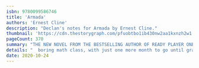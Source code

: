 ```yaml
---
isbn: 9780099586746
title: 'Armada'
authors: 'Ernest Cline'
description: "Declan's notes for Armada by Ernest Cline."
thumbnail: 'https://cdn.thestorygraph.com/pfuobtbo1ib430nw2aa1kxnzh2w1'
pageCount: 370
summary: "THE NEW NOVEL FROM THE BESTSELLING AUTHOR OF READY PLAYER ONE It's just another day of high school for Zack Lightman. He's daydreaming through another"
details: "  boring math class, with just one more month to go until graduation and freedom - if he can make it that long without getting suspended again. Then he glances out his classroom window and spots the flying saucer. At first, Zack thinks he's going crazy. A minute later, he's sure of it. Because the UFO he's staring at is straight out of the videogame he plays every night, a hugely popular online flight simulator called Armada - in which gamers just happen to be protecting the earth from alien invaders. But what Zack's seeing is all too real. And his skills - as well as those of millions of gamers across the world - are going to be needed to save the earth from what's about to befall it. Yet even as he and his new comrades scramble to prepare for the alien onslaught, Zack can't help thinking of all the science-fiction books, TV shows, and movies he grew up reading and watching, and wonder: Doesn't something about this scenario seem a little tooâe¦ familiar? Armada is at once a rollicking, surprising thriller, a classic coming of age adventure, and an alien-invasion tale like nothing you've ever read before - one whose every page is infused with author Ernest Cline's trademark pop-culture savvy."
date: 2020-10-24
---
```


